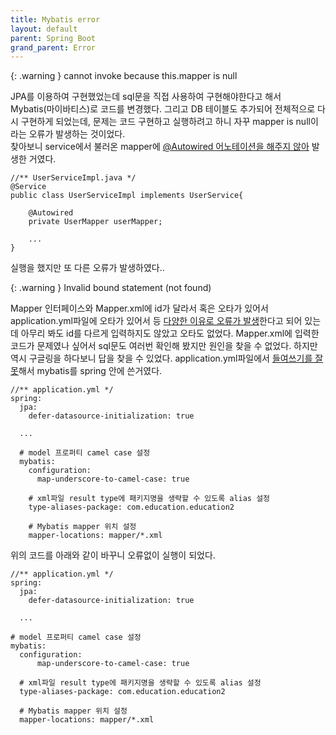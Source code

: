 ```yaml
---
title: Mybatis error
layout: default
parent: Spring Boot
grand_parent: Error
---
```


{: .warning }
cannot invoke because this.mapper is null


JPA를 이용하여 구현했었는데 sql문을 직접 사용하여 구현해야한다고 해서 Mybatis(마이바티스)로 코드를 변경했다. 그리고 DB 테이블도 추가되어 전체적으로 다시 구현하게 되었는데, 문제는 코드 구현하고 실행하려고 하니 자꾸 mapper is null이라는 오류가 발생하는 것이었다.  
찾아보니 service에서 불러온 mapper에 [@Autowired 어노테이션을 해주지 않아] 발생한 거였다.

```
//** UserServiceImpl.java */
@Service
public class UserServiceImpl implements UserService{

    @Autowired
    private UserMapper userMapper;

    ...
}
```   


실행을 했지만 또 다른 오류가 발생하였다..  


{: .warning }
Invalid bound statement (not found)

   
Mapper 인터페이스와 Mapper.xml에 id가 달라서 혹은 오타가 있어서 application.yml파일에 오타가 있어서 등 [다양한 이유로 오류가 발생]한다고 되어 있는데 아무리 봐도 id를 다르게 입력하지도 않았고 오타도 없었다. Mapper.xml에 입력한 코드가 문제였나 싶어서 sql문도 여러번 확인해 봤지만 원인을 찾을 수 없었다.
하지만 역시 구글링을 하다보니 답을 찾을 수 있었다. application.yml파일에서 [들여쓰기를 잘못]해서 mybatis를 spring 안에 쓴거였다.


```
//** application.yml */
spring:
  jpa:
    defer-datasource-initialization: true

  ...

  # model 프로퍼티 camel case 설정
  mybatis:
    configuration:
      map-underscore-to-camel-case: true
  
    # xml파일 result type에 패키지명을 생략할 수 있도록 alias 설정
    type-aliases-package: com.education.education2
  
    # Mybatis mapper 위치 설정
    mapper-locations: mapper/*.xml
```

   
위의 코드를 아래와 같이 바꾸니 오류없이 실행이 되었다.

```
//** application.yml */
spring:
  jpa:
    defer-datasource-initialization: true

  ...

# model 프로퍼티 camel case 설정
mybatis:
  configuration:
      map-underscore-to-camel-case: true

  # xml파일 result type에 패키지명을 생략할 수 있도록 alias 설정
  type-aliases-package: com.education.education2

  # Mybatis mapper 위치 설정
  mapper-locations: mapper/*.xml
```

[@Autowired 어노테이션을 해주지 않아]: https://wakestand.tistory.com/701 "this.mapper is null 오류해결"
[다양한 이유로 오류가 발생]: https://madplay.github.io/post/mybatis-invalid-bound-statement-not-found-error "Invalid bound statement (not found) 발생하는 이유들"
[들여쓰기를 잘못]: https://dong-co.tistory.com/117 "Invalid bound statement (not found) 오류해결"